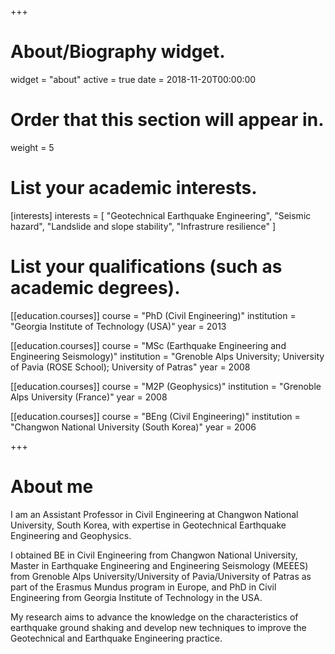 +++
# About/Biography widget.
widget = "about"
active = true
date = 2018-11-20T00:00:00

# Order that this section will appear in.
weight = 5

# List your academic interests.
[interests]
  interests = [
    "Geotechnical Earthquake Engineering",
    "Seismic hazard",
    "Landslide and slope stability",
    "Infrastrure resilience"
  ]

# List your qualifications (such as academic degrees).
[[education.courses]]
  course = "PhD (Civil Engineering)"
  institution = "Georgia Institute of Technology (USA)"
  year = 2013

[[education.courses]]
  course = "MSc (Earthquake Engineering and Engineering Seismology)"
  institution = "Grenoble Alps University; University of Pavia (ROSE School); University of Patras"
  year = 2008

[[education.courses]]
  course = "M2P (Geophysics)"
  institution = "Grenoble Alps University (France)"
  year = 2008


[[education.courses]]
  course = "BEng (Civil Engineering)"
  institution = "Changwon National University (South Korea)"
  year = 2006
 
+++

# About me

I am an Assistant Professor in Civil Engineering at Changwon National University, South Korea, with expertise in Geotechnical Earthquake Engineering and Geophysics.

I obtained BE in Civil Engineering from Changwon National University, Master in Earthquake Engineering and Engineering Seismology (MEEES) from Grenoble Alps University/University of Pavia/University of Patras as part of the Erasmus Mundus program in Europe, and PhD in Civil Engineering from Georgia Institute of Technology in the USA.

My research aims to advance the knowledge on the characteristics of earthquake ground shaking and develop new techniques to improve the Geotechnical and Earthquake Engineering practice.


